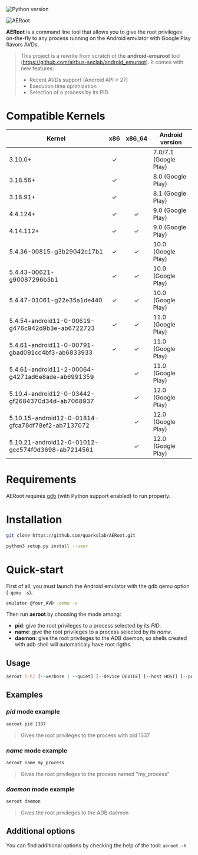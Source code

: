 ![Python version](https://img.shields.io/badge/python-3-informational "Python 3")

![AERoot](https://user-images.githubusercontent.com/56136693/121723563-f4021c80-cae6-11eb-84bb-ac6d6dc32665.png "AERoot Logo")

**AERoot** is a command line tool that allows you to give the root privileges on-the-fly to any process running on the Android emulator with Google Play flavors AVDs.
> This project is a rewrite from scratch of the **android-emuroot** tool (https://github.com/airbus-seclab/android_emuroot).
> It comes with new features:
> * Recent AVDs support (Android API > 27)
> * Execution time optimization
> * Selection of a process by its PID

# Compatible Kernels

| Kernel                                            | x86    | x86_64 | Android version       |
|---------------------------------------------------|:------:|:------:|-----------------------|
| 3.10.0+                                           | ✓      |        | 7.0/7.1 (Google Play) |
| 3.18.56+                                          | ✓      |        | 8.0 (Google Play)     |
| 3.18.91+                                          | ✓      |        | 8.1 (Google Play)     |
| 4.4.124+                                          | ✓      | ✓      | 9.0 (Google Play)     |
| 4.14.112+                                         | ✓      | ✓      | 9.0 (Google Play)     |
| 5.4.36-00815-g3b29042c17b1                        | ✓      | ✓      | 10.0 (Google Play)    |
| 5.4.43-00621-g90087296b3b1                        | ✓      | ✓      | 10.0 (Google Play)    |
| 5.4.47-01061-g22e35a1de440                        | ✓      | ✓      | 10.0 (Google Play)    |
| 5.4.54-android11-0-00619-g476c942d9b3e-ab6722723  | ✓      | ✓      | 11.0 (Google Play)    |
| 5.4.61-android11-0-00791-gbad091cc4bf3-ab6833933  | ✓      | ✓      | 11.0 (Google Play)    |
| 5.4.61-android11-2-00064-g4271ad6e8ade-ab6991359  |        | ✓      | 11.0 (Google Play)    |
| 5.10.4-android12-0-03442-gf2684370d34d-ab7068937  |        | ✓      | 12.0 (Google Play)    |
| 5.10.15-android12-0-01814-gfca78df78ef2-ab7137072 |        | ✓      | 12.0 (Google Play)    |
| 5.10.21-android12-0-01012-gcc574f0d3698-ab7214561 |        | ✓      | 12.0 (Google Play)    |

# Requirements

AERoot requires [gdb](https://www.gnu.org/software/gdb/) (with Python support enabled) to run properly.

# Installation
```bash
git clone https://github.com/quarkslab/AERoot.git
```

```bash
python3 setup.py install --user
```

# Quick-start

First of all, you must launch the Android emulator with the gdb qemu option (`-qemu -s`).
```bash
emulator @Your_AVD -qemu -s
```

Then run **aeroot** by choosing the mode among:
* **pid**: give the root privileges to a process selected by its *PID*.
* **name**: give the root privileges to a process selected by its *name*.
* **daemon**: give the root privileges to the ADB daemon, so shells created with adb shell will automaticaly have root rigths.

## Usage

```bash
aeroot [-h] [--verbose | --quiet] [--device DEVICE] [--host HOST] [--port PORT] {name,pid,daemon} ...
```

## Examples

### *pid* mode example

```bash
aeroot pid 1337
```

> Gives the root privileges to the process with pid 1337

### *name* mode example

```bash
aeroot name my_process
```

> Gives the root privileges to the process named "my_process"

### *daemon* mode example

```bash
aeroot daemon
```

> Gives the root privileges to the ADB daemon

## Additional options

You can find additional options by checking the help of the tool: `aeroot -h`
